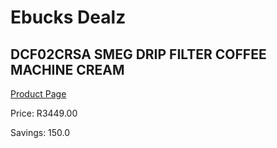 
# Ebucks Dealz
## DCF02CRSA SMEG DRIP FILTER COFFEE MACHINE CREAM
[Product Page](https://www.ebucks.com/web/shop/productSelected.do?prodId=1158875430&catId=704984897)

Price: R3449.00

Savings: 150.0


	